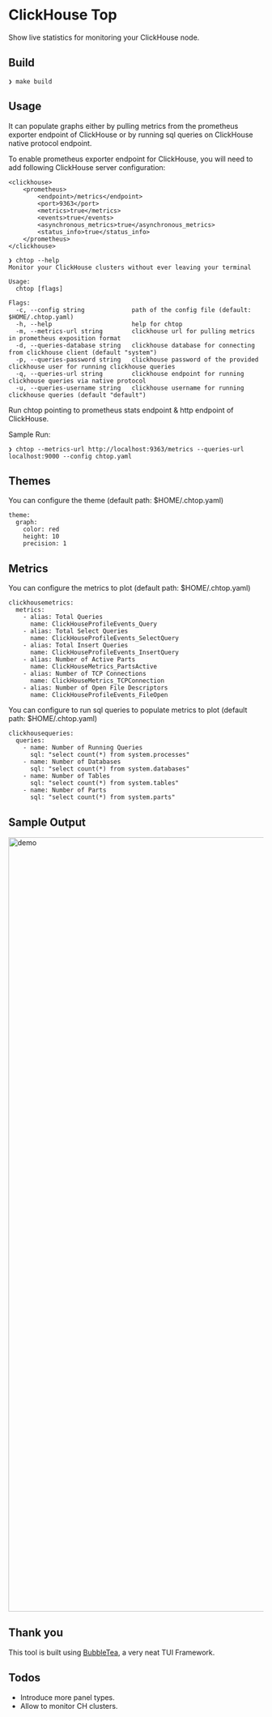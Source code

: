 # ClickHouse Top

Show live statistics for monitoring your ClickHouse node.

## Build

```
❯ make build
```

## Usage

It can populate graphs either by pulling metrics from the prometheus exporter 
endpoint of ClickHouse or by running sql queries on ClickHouse native protocol endpoint.

To enable prometheus exporter endpoint for ClickHouse, you will need to add following
ClickHouse server configuration:

```
<clickhouse>
    <prometheus>
        <endpoint>/metrics</endpoint>
        <port>9363</port>
        <metrics>true</metrics>
        <events>true</events>
        <asynchronous_metrics>true</asynchronous_metrics>
        <status_info>true</status_info>
    </prometheus>
</clickhouse>
```

```
❯ chtop --help
Monitor your ClickHouse clusters without ever leaving your terminal

Usage:
  chtop [flags]

Flags:
  -c, --config string             path of the config file (default: $HOME/.chtop.yaml)
  -h, --help                      help for chtop
  -m, --metrics-url string        clickhouse url for pulling metrics in prometheus exposition format
  -d, --queries-database string   clickhouse database for connecting from clickhouse client (default "system")
  -p, --queries-password string   clickhouse password of the provided clickhouse user for running clickhouse queries
  -q, --queries-url string        clickhouse endpoint for running clickhouse queries via native protocol
  -u, --queries-username string   clickhouse username for running clickhouse queries (default "default")
```

Run chtop pointing to prometheus stats endpoint & http endpoint of ClickHouse.

Sample Run:
```
❯ chtop --metrics-url http://localhost:9363/metrics --queries-url localhost:9000 --config chtop.yaml
```

## Themes

You can configure the theme (default path: $HOME/.chtop.yaml) 

```
theme:
  graph:
    color: red
    height: 10
    precision: 1
```
## Metrics

You can configure the metrics to plot (default path: $HOME/.chtop.yaml)

```
clickhousemetrics:
  metrics:
    - alias: Total Queries
      name: ClickHouseProfileEvents_Query
    - alias: Total Select Queries
      name: ClickHouseProfileEvents_SelectQuery
    - alias: Total Insert Queries
      name: ClickHouseProfileEvents_InsertQuery
    - alias: Number of Active Parts
      name: ClickHouseMetrics_PartsActive
    - alias: Number of TCP Connections
      name: ClickHouseMetrics_TCPConnection
    - alias: Number of Open File Descriptors
      name: ClickHouseProfileEvents_FileOpen
```

You can configure to run sql queries to populate metrics to plot (default path: $HOME/.chtop.yaml)
```
clickhousequeries:
  queries:
    - name: Number of Running Queries
      sql: "select count(*) from system.processes"
    - name: Number of Databases
      sql: "select count(*) from system.databases"
    - name: Number of Tables
      sql: "select count(*) from system.tables"
    - name: Number of Parts
      sql: "select count(*) from system.parts"
```

## Sample Output

<img width="1529" alt="demo" src="https://user-images.githubusercontent.com/30620077/214207781-577d75a0-e593-4b01-80cb-8228c2ee4c40.png">

## Thank you

This tool is built using [BubbleTea](https://github.com/charmbracelet/bubbletea), a very neat TUI Framework.

## Todos

- Introduce more panel types.
- Allow to monitor CH clusters.
